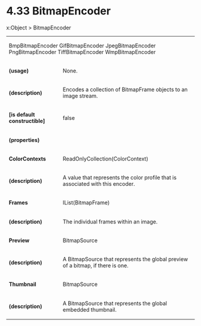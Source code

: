 <html dir="LTR" xmlns:mshelp="http://msdn.microsoft.com/mshelp" xmlns:ddue="http://ddue.schemas.microsoft.com/authoring/2003/5" xmlns:xlink="http://www.w3.org/1999/xlink" xmlns:tool="http://www.microsoft.com/tooltip"><body><input type="hidden" id="userDataCache" class="userDataStyle"><input type="hidden" id="hiddenScrollOffset"><img id="dropDownImage" style="display:none; height:0; width:0;" src="../local/drpdown.gif"><img id="dropDownHoverImage" style="display:none; height:0; width:0;" src="../local/drpdown_orange.gif"><img id="collapseImage" style="display:none; height:0; width:0;" src="../local/collapse.gif"><img id="expandImage" style="display:none; height:0; width:0;" src="../local/exp.gif"><img id="collapseAllImage" style="display:none; height:0; width:0;" src="../local/collall.gif"><img id="expandAllImage" style="display:none; height:0; width:0;" src="../local/expall.gif"><img id="copyImage" style="display:none; height:0; width:0;" src="../local/copycode.gif"><img id="copyHoverImage" style="display:none; height:0; width:0;" src="../local/copycodeHighlight.gif"><div id="header"><h1 class="heading">4.33 BitmapEncoder</h1></div><div id="mainSection"><div id="mainBody"><div id="allHistory" class="saveHistory" onsave="saveAll()" onload="loadAll()"></div>
				<p xmlns:wsd="http://wsdev.schemas.microsoft.com/authoring/2008/2" xmlns:msxsl="urn:schemas-microsoft-com:xslt" xmlns:script="urn:script" xmlns:build="urn:build">
				</p>
			<div id="sectionSection0" class="section" name="collapseableSection"><content xmlns="http://ddue.schemas.microsoft.com/authoring/2003/5" xmlns:wsd="http://wsdev.schemas.microsoft.com/authoring/2008/2" xmlns:msxsl="urn:schemas-microsoft-com:xslt" xmlns:script="urn:script" xmlns:build="urn:build">
				</content></div><div id="sectionSection1" class="section" name="collapseableSection"><content xmlns="http://ddue.schemas.microsoft.com/authoring/2003/5" xmlns:wsd="http://wsdev.schemas.microsoft.com/authoring/2008/2" xmlns:msxsl="urn:schemas-microsoft-com:xslt" xmlns:script="urn:script" xmlns:build="urn:build">
					<p xmlns="">
						<mshelp:link keywords="7badce03-ceb8-4865-86e1-32354d3d3a43" tabindex="0">x:Object</mshelp:link> &gt; BitmapEncoder</p>
					<p xmlns=""><b></b></p><table class="ProtocolAuthoredTable" xmlns=""><tr>
								<td colspan="2">
									<p>
										<mshelp:link keywords="4e59a72d-9ca6-46a2-9059-fc25766b0c70" tabindex="0">BmpBitmapEncoder</mshelp:link> <mshelp:link keywords="1474843e-da21-4e7d-bd8f-057801557413" tabindex="0">GifBitmapEncoder</mshelp:link> <mshelp:link keywords="7972ecbe-c433-4b4d-8fbb-2a59a471c6b2" tabindex="0">JpegBitmapEncoder</mshelp:link> <mshelp:link keywords="a646c08d-f6f8-47e4-ad26-7b94dbcf365e" tabindex="0">PngBitmapEncoder</mshelp:link> <mshelp:link keywords="d557ba90-1198-4906-97a7-ab4625fe1b88" tabindex="0">TiffBitmapEncoder</mshelp:link> <mshelp:link keywords="7744a716-5102-486f-a303-b897df25699f" tabindex="0">WmpBitmapEncoder</mshelp:link></p>
								</td>
							</tr><tr>
							<td>
								<p>
									<b>(usage)</b>
								</p>
							</td>
							<td>
								<p>None.</p>
							</td>
						</tr><tr>
							<td>
								<p>
									<b>(description)</b>
								</p>
							</td>
							<td>
								<p>Encodes a collection of BitmapFrame objects to an image stream.</p>
							</td>
						</tr><tr>
							<td>
								<p>
									<b>[is default constructible]</b>
								</p>
							</td>
							<td>
								<p>false</p>
							</td>
						</tr><tr>
							<td>
								<p>
									<b>(properties)</b>
								</p>
							</td>
							<td>
							</td>
						</tr><tr>
							<td>
								<p>
									<b>ColorContexts</b>
								</p>
							</td>
							<td>
								<p>
									<mshelp:link keywords="7abccd6d-812c-4f7f-865c-968ec234ffca" tabindex="0">ReadOnlyCollection</mshelp:link>(<mshelp:link keywords="0b58156e-4902-45ad-906e-bd67f6293d1d" tabindex="0">ColorContext</mshelp:link>)</p>
							</td>
						</tr><tr>
							<td>
								<p>
									<b>(description)</b>
								</p>
							</td>
							<td>
								<p>A value that represents the color profile that is associated with this encoder.</p>
							</td>
						</tr><tr>
							<td>
								<p>
									<b>Frames</b>
								</p>
							</td>
							<td>
								<p>
									<mshelp:link keywords="d192b0f9-3ec5-4033-823c-686a0110d807" tabindex="0">IList</mshelp:link>(<mshelp:link keywords="589fa414-ed7d-469d-8c23-e42f37c2bd56" tabindex="0">BitmapFrame</mshelp:link>)</p>
							</td>
						</tr><tr>
							<td>
								<p>
									<b>(description)</b>
								</p>
							</td>
							<td>
								<p>The individual frames within an image.</p>
							</td>
						</tr><tr>
							<td>
								<p>
									<b>Preview</b>
								</p>
							</td>
							<td>
								<p>
									<mshelp:link keywords="57815256-8658-41d4-9052-014d6980aed5" tabindex="0">BitmapSource</mshelp:link>
								</p>
							</td>
						</tr><tr>
							<td>
								<p>
									<b>(description)</b>
								</p>
							</td>
							<td>
								<p>A BitmapSource that represents the global preview of a bitmap, if there is one.</p>
							</td>
						</tr><tr>
							<td>
								<p>
									<b>Thumbnail</b>
								</p>
							</td>
							<td>
								<p>
									<mshelp:link keywords="57815256-8658-41d4-9052-014d6980aed5" tabindex="0">BitmapSource</mshelp:link>
								</p>
							</td>
						</tr><tr>
							<td>
								<p>
									<b>(description)</b>
								</p>
							</td>
							<td>
								<p>A BitmapSource that represents the global embedded thumbnail.</p>
							</td>
						</tr></table>
				</content></div><!--[if gte IE 5]>
			<tool:tip element="languageFilterToolTip" avoidmouse="false"/>
		<![endif]--></div><a name="feedback"></a><span></span></div></body></html>